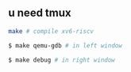 ## u need tmux

```bash
make # compile xv6-riscv
```

```bash
$ make qemu-gdb # in left window  
```

```bash
$ make debug # in right window
```

